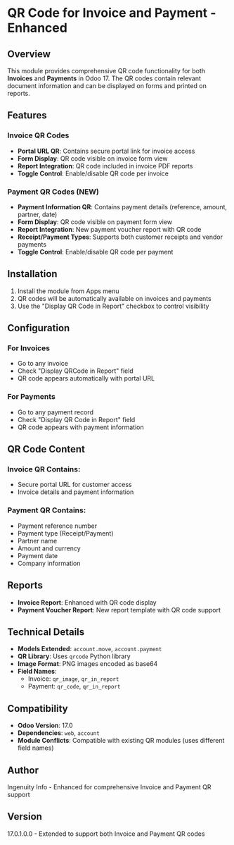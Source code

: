 # QR Code for Invoice and Payment - Enhanced

## Overview
This module provides comprehensive QR code functionality for both **Invoices** and **Payments** in Odoo 17. The QR codes contain relevant document information and can be displayed on forms and printed on reports.

## Features

### Invoice QR Codes
- **Portal URL QR**: Contains secure portal link for invoice access
- **Form Display**: QR code visible on invoice form view
- **Report Integration**: QR code included in invoice PDF reports
- **Toggle Control**: Enable/disable QR code per invoice

### Payment QR Codes (NEW)
- **Payment Information QR**: Contains payment details (reference, amount, partner, date)
- **Form Display**: QR code visible on payment form view
- **Report Integration**: New payment voucher report with QR code
- **Receipt/Payment Types**: Supports both customer receipts and vendor payments
- **Toggle Control**: Enable/disable QR code per payment

## Installation
1. Install the module from Apps menu
2. QR codes will be automatically available on invoices and payments
3. Use the "Display QR Code in Report" checkbox to control visibility

## Configuration

### For Invoices
- Go to any invoice
- Check "Display QRCode in Report" field
- QR code appears automatically with portal URL

### For Payments
- Go to any payment record
- Check "Display QR Code in Report" field  
- QR code appears with payment information

## QR Code Content

### Invoice QR Contains:
- Secure portal URL for customer access
- Invoice details and payment information

### Payment QR Contains:
- Payment reference number
- Payment type (Receipt/Payment)
- Partner name
- Amount and currency
- Payment date
- Company information

## Reports
- **Invoice Report**: Enhanced with QR code display
- **Payment Voucher Report**: New report template with QR code support

## Technical Details
- **Models Extended**: `account.move`, `account.payment`
- **QR Library**: Uses `qrcode` Python library
- **Image Format**: PNG images encoded as base64
- **Field Names**: 
  - Invoice: `qr_image`, `qr_in_report`
  - Payment: `qr_code`, `qr_in_report`

## Compatibility
- **Odoo Version**: 17.0
- **Dependencies**: `web`, `account`
- **Module Conflicts**: Compatible with existing QR modules (uses different field names)

## Author
Ingenuity Info - Enhanced for comprehensive Invoice and Payment QR support

## Version
17.0.1.0.0 - Extended to support both Invoice and Payment QR codes
